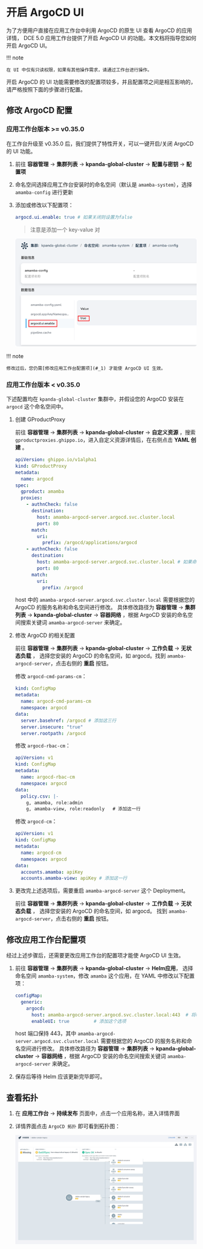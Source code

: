 # 开启 ArgoCD UI

为了方便用户直接在应用工作台中利用 ArgoCD 的原生 UI 查看 ArgoCD 的应用详情，
DCE 5.0 应用工作台提供了开启 ArgoCD UI 的功能。本文档将指导您如何开启 ArgoCD UI。

!!! note

    在 UI 中仅有只读权限，如果有其他操作需求，请通过工作台进行操作。

开启 ArgoCD 的 UI 功能需要修改的配置项较多，并且配置项之间是相互影响的，请严格按照下面的步骤进行配置。

## 修改 ArgoCD 配置

### 应用工作台版本 >= v0.35.0

在工作台升级至 v0.35.0 后，我们提供了特性开关，可以一键开启/关闭 ArgoCD 的 UI 功能。

1. 前往 __容器管理__ -> __集群列表__ -> __kpanda-global-cluster__ -> __配置与密钥__ -> __配置项__

1. 命名空间选择应用工作台安装时的命名空间（默认是 `amamba-system`），选择 `amamba-config` 进行更新

1. 添加或修改以下配置项：

    ```yaml
    argocd.ui.enable: true # 如果关闭则设置为false
    ```
    
    > 注意是添加一个 key-value 对
   
    ![修改配置项](../../images/argocd-ui-config.png)

!!! note

    修改过后，您仍需[修改应用工作台配置项](#_1) 才能使 ArgoCD UI 生效。

### 应用工作台版本 < v0.35.0

下述配置均在 `kpanda-global-cluster` 集群中，并假设您的 ArgoCD 安装在 `argocd` 这个命名空间中。

1. 创建 GProductProxy

    前往 __容器管理__ -> __集群列表__ -> __kpanda-global-cluster__ -> __自定义资源__ ，搜索
    `gproductproxies.ghippo.io`，进入自定义资源详情后，在右侧点击 __YAML 创建__ 。

    ```yaml
    apiVersion: ghippo.io/v1alpha1
    kind: GProductProxy
    metadata:
      name: argocd
    spec:
      gproduct: amamba
      proxies:
        - authnCheck: false
          destination:
            host: amamba-argocd-server.argocd.svc.cluster.local
            port: 80
          match:
            uri:
              prefix: /argocd/applications/argocd
        - authnCheck: false
          destination:
            host: amamba-argocd-server.argocd.svc.cluster.local # 如果命名空间不是 argocd，需要更改 svc 的名称
            port: 80
          match:
            uri:
              prefix: /argocd
    ```

    host 中的 `amamba-argocd-server.argocd.svc.cluster.local` 需要根据您的 ArgoCD 的服务名称和命名空间进行修改。
    具体修改路径为 __容器管理__ -> __集群列表__ -> __kpanda-global-cluster__ -> __容器网络__ ，根据 ArgoCD 安装的命名空间搜索关键词 `amamba-argocd-server` 来确定。 

1. 修改 ArgoCD 的相关配置

    前往 __容器管理__ -> __集群列表__ -> __kpanda-global-cluster__ -> __工作负载__ -> __无状态负载__ ，
    选择您安装的 ArgoCD 的命名空间，如 argocd。找到 `amamba-argocd-server`，点击右侧的 __重启__ 按钮。

    修改 `argocd-cmd-params-cm`：

    ```yaml
    kind: ConfigMap
    metadata:
      name: argocd-cmd-params-cm
      namespace: argocd
    data:
      server.basehref: /argocd # 添加这三行
      server.insecure: "true"
      server.rootpath: /argocd
    ```

    修改 `argocd-rbac-cm`：

    ```yaml
    apiVersion: v1
    kind: ConfigMap
    metadata:
      name: argocd-rbac-cm
      namespace: argocd
    data:
      policy.csv: |-
        g, amamba, role:admin
        g, amamba-view, role:readonly   # 添加这一行
    ```

    修改 `argocd-cm`：

    ```yaml
    apiVersion: v1
    kind: ConfigMap
    metadata:
      name: argocd-cm
      namespace: argocd
    data:
      accounts.amamba: apiKey
      accounts.amamba-view: apiKey # 添加这一行
    ```

1. 更改完上述选项后，需要重启 `amamba-argocd-server` 这个 Deployment。

    前往 __容器管理__ -> __集群列表__ -> __kpanda-global-cluster__ -> __工作负载__ -> __无状态负载__ ，
    选择您安装的 ArgoCD 的命名空间，如 argocd。 找到 `amamba-argocd-server`，点击右侧的 __重启__ 按钮。

## 修改应用工作台配置项
<span id="update-config"></span>

经过上述步骤后，还需要更改应用工作台的配置项才能使 ArgoCD UI 生效。

1. 前往 __容器管理__ -> __集群列表__ -> __kpanda-global-cluster__ -> __Helm应用__，
   选择命名空间 `amamba-system`，修改 `amamba` 这个应用，在 YAML 中修改以下配置项：

    ```yaml
    configMap:
      generic:
        argocd:
          host: amamba-argocd-server.argocd.svc.cluster.local:443  # 将端口改为 443
          enableUI: true         # 添加这个选项
    ```

    host 端口保持 443，其中 `amamba-argocd-server.argocd.svc.cluster.local` 需要根据您的 ArgoCD 的服务名称和命名空间进行修改。
    具体修改路径为 __容器管理__ -> __集群列表__ -> __kpanda-global-cluster__ -> __容器网络__ ，根据 ArgoCD 安装的命名空间搜索关键词 `amamba-argocd-server` 来确定。

1. 保存后等待 Helm 应该更新完毕即可。

## 查看拓扑

1. 在 __应用工作台__ -> __持续发布__ 页面中，点击一个应用名称，进入详情界面

1. 详情界面点击 `ArgoCD 拓扑` 即可看到拓扑图：

    ![topo](../../images/gitops-topo.jpg)
